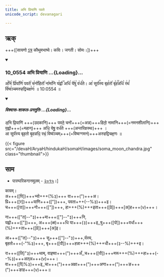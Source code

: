 ```yaml
---
title: अभि प्रियाणि पवते
unicode_script: devanagari

---
```

## ऋक्

+++([सायणो [ऽत्र](https://archive.org/details/SamaVedaSanhitaWithSayanabhashyaVolume2SatyavrataSamasrami1876bis_201803/page/n191) कौथुमभाष्ये। कविः। जगती। सोमः।])+++


<div class="js_include" includetitle="false" newlevelforh1="3" unfilled url="/vedAH_sAma/kauthumam/saMhitA/vishvAsa-prastutiH/1_pUrvArchikaH/6/2/10_0554_abhi_priyANi.md">
<details open><summary><h3>10_0554 अभि प्रियाणि ...{Loading}...</h3></summary>

अ꣣भि꣢ प्रि꣣या꣡णि꣢ पवते꣣ च꣡नो꣢हितो꣣ ना꣡मा꣢नि य꣣ह्वो꣢꣫ अधि꣣ ये꣢षु꣣ व꣡र्ध꣢ते। आ꣡ सूर्य꣢꣯स्य बृह꣣तो꣢ बृ꣣ह꣢꣫न्नधि꣣ र꣢थं꣣ वि꣡ष्व꣢ञ्चमरुहद्विचक्ष꣣णः꣢ ॥ 10:0554 ॥

<div class="js_include" newlevelforh1="2" title="विश्वास-शाकल-प्रस्तुतिः" unfilled="" url="/vedAH_Rk/shAkalam/saMhitA/vishvAsa-prastutiH/09/075/01_abhi_priyANi.md">
<details open><summary><h5>विश्वास-शाकल-प्रस्तुतिः ...{Loading}...</h5></summary>


अ॒भि प्रि॒याणि॑ +++(उदकानि)+++ पवते॒ चनो॑+++(=अन्न)+++हितो॒ नामा॑नि+++(=नमनशीलानि)+++ य॒ह्वो+++(=महान्)+++ अधि॒ येषु॒ वर्ध॑ते +++(अन्तरिक्षस्थः)+++ ।  
आ सूर्य॑स्य बृह॒तो बृ॒हन्नधि॒ रथं॒ विष्व॑ञ्चम्+++(=विष्वग्गमनं)+++अरुहद्विचक्ष॒णः ॥

</details>
</div>
</details>
</div>  


{{< figure src="/devaH/AryaH/hindukaH/somaH/images/soma_moon_chandra.jpg"  class="thumbnail">}}

## साम
- पारम्परिकगानमूलम् - [२०१५](https://archive.org/stream/sAmaveda-jaiminIya-paravastu-paramparA-docs/UDAKA%20SAANTHI%20SAAMAANI#page/n2/mode/1up&sa=D&ust=1542425956390000)।]
<div caption="रामानुजार्यः 1974 " class="audioEmbed" src="https://archive
.org/download/jaiminIya-sAma-gAna-paravastu-tradition-rAmAnuja/kAvam.mp3"></div>
<div caption="गोपालार्यः 2015  " class="audioEmbed" src="https://archive
.org/download/jaiminIya-sAma-gAna-paravastu-tradition-gopAla-2015/kAvam.mp3"></div>
<div caption="गोपाल-विश्वासयोर् अनुवचनम् 2018 1x" class="audioEmbed" src="https://archive
.org/download/jaiminIya-sAma-gAna-paravastu-tradition-anuvachanam-gopAla-vishvAsa-2018/kAvam.mp3"></div>
<div caption="गोपाल-विश्वासयोर् अनुवचनम् 2018 1.5x" class="audioEmbed" src="https://archive
.org/download/jaiminIya-sAma-gAna-paravastu-tradition-anuvachanam-gopAla-vishvAsa-2018-150p-speed/kAvam.mp3"></div>


कावम्।  
अ+++([पि])+++भ्यो+++(%३)+++ वा+++(")+++अ।  
प्रि+++([र])+++याणि+++(["])+++, पवता+++(--%३)+++इ।  
च+++([पा])+++नो+++(["])+++, हा+++(%)+++इता+++([प्रे])+++[अ]ह+++(v)+++।

ना+++(["त]--"३)+++मा+++(["]--"३)+++नि,  
यह्वो+++(["])+++, अ+++(~~अ~~)+++धि या+++(३)+++इ,,षु+++([पो])+++वर्धा+++(%)+++ता+++([प्रे])+++[अ]इ।

आ+++(["त]--"३)+++ सू+++(["]--"३)+++,र्यस्य,  
बृहतो+++(-"%३)+++, बृ+++([पौ])+++हन्ना+++(%)+++धी+++(३--%)+++इ।

रा+++([ति]"३)+++थाम्, वाइष्वा+++(")+++अँ,,च+++([पौ])+++मरू+++(%)+++हा+++(--%३)+++अत्अ+++(v)+++।  
वा+++([पै]%३)+++इ,,चा+++(")+++अक्षा+++(")+++अणा+++(")+++ङ+++(")+++ङाह+++(v)+++॥  
